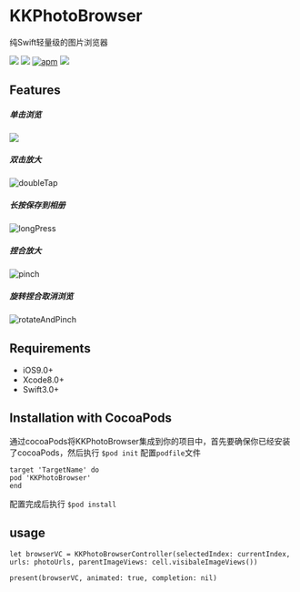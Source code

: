 # KKPhotoBrowser
纯Swift轻量级的图片浏览器

![](https://img.shields.io/badge/releases-v0.0.2-green.svg) ![](https://img.shields.io/badge/pod-v0.0.2-brightgreen.svg) [![apm](https://img.shields.io/apm/l/vim-mode.svg)](https://github.com/ripplek/KKPhotoBrowser/blob/master/LICENSE) ![](https://img.shields.io/badge/platform-iOS-lightgrey.svg)

## Features
##### 单击浏览
![](https://github.com/ripplek/KKPhotoBrowser/blob/master/GIF/singleTap.gif)

##### 双击放大
![doubleTap](https://github.com/ripplek/KKPhotoBrowser/blob/master/GIF/doubleTap.gif)

##### 长按保存到相册
![longPress](https://github.com/ripplek/KKPhotoBrowser/blob/master/GIF/longPress.gif)

##### 捏合放大
![pinch](https://github.com/ripplek/KKPhotoBrowser/blob/master/GIF/pinch.gif)

##### 旋转捏合取消浏览
![rotateAndPinch](https://github.com/ripplek/KKPhotoBrowser/blob/master/GIF/rotateAndPinch.gif)

## Requirements
* iOS9.0+
* Xcode8.0+
* Swift3.0+

## Installation with CocoaPods
通过cocoaPods将KKPhotoBrowser集成到你的项目中，首先要确保你已经安装了cocoaPods，然后执行
`$pod init`
配置`podfile`文件
```
target 'TargetName' do
pod 'KKPhotoBrowser'
end
```
配置完成后执行
`$pod install`
## usage
```
let browserVC = KKPhotoBrowserController(selectedIndex: currentIndex, urls: photoUrls, parentImageViews: cell.visibaleImageViews())
        
present(browserVC, animated: true, completion: nil)
```
